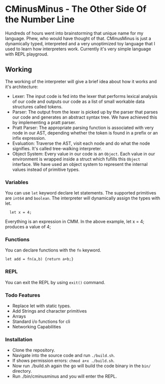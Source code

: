# CMinusMinus - The Other Side Of the Number Line

Hundreds of hours went into brainstorming that unique name for my language. Phew, who would have thought of that. CMinusMinus is just a dynamically typed, interpreted and a very unoptimized toy language that I used to learn how interpreters work. Currently it's very simple language with REPL playgroud.


## Working
The working of the interpreter will give a brief idea about how it works and it's architecture:
- Lexer: The input code is fed into the lexer that performs lexical analysis of our code and outputs our code as a list of small workable data structures called tokens.
- Parser: The output from the lexer is picked up by the parser that parses our code and generates an abstract syntax tree. We have achieved this by implementing a pratt parser.
- Pratt Parser: The appropriate parsing function is associated with very node in our AST, depending whether the token is found in a prefix or an infix expression.
- Evaluation: Traverse the AST, visit each node and do what the node signifies. It's called tree-walking interpreter.
- Object System: Every value in our code is an `Object`. Each value in our environment is wrapped inside a struct which fufills this `Object` interface. We have used an object system to represent the internal values instead of primitive types.

### Variables

You can use `let` keyword declare let statements. The supported primitives are `int64` and `boolean`. The interpreter will dynamically assign the types with let.

```
  let x = 4;
```

Everything is an expression in CMM. In the above example, let x = 4; produces a value of 4;

### Functions

You can declare functions with the `fn` keyword.

```
let add = fn(a,b) {return a+b;}
```
### REPL
You can exit the REPL by using `exit()` command.

### Todo Features

- Replace let with static types.
- Add Strings and character primitives
- Arrays
- Standard i/o functions for cli
- Networking Capabilities

### Installation
 - Clone the repository.
 - Navigate into the source code and run `./build.sh`.
 - If shows permission errors: `chmod a+x ./build.sh`.
 - Now run ./build.sh again the go will build the code binary in the `bin/` directory.
 - Run ./bin/cminusminus and you will enter the REPL. 
